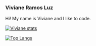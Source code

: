 ###  Viviane Ramos Luz

Hi! My name is Viviane and I like to code. 

[![Viviane stats](https://github-readme-stats.vercel.app/api?username=vivi3008&show_icons=true&theme=tokyonight)](https://github.com/anuraghazra/github-readme-stats)

[![Top Langs](https://github-readme-stats.vercel.app/api/top-langs/?username=vivi3008&layout=compact&theme=tokyonigth)](https://github.com/anuraghazra/github-readme-stats)
